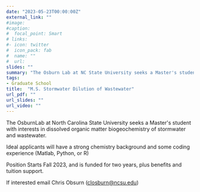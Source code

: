 ```yaml
---
date: "2023-05-23T00:00:00Z"
external_link: ""
#image:
#caption: 
#  focal_point: Smart
# links:
#- icon: twitter
#  icon_pack: fab
#  name: ""
#  url: 
slides: ""
summary: "The Osburn Lab at NC State University seeks a Master's student with interests in dissolved organic matter biogeochemistry of stormwater and wastewater."
tags:
- Graduate School
title:  "M.S. Stormwater Dilution of Wastewater"
url_pdf: ""
url_slides: ""
url_video: ""
---
```


The OsburnLab at North Carolina State University seeks a Master's student with interests in dissolved organic matter biogeochemistry of stormwater and wastewater. 

Ideal applicants will have a strong chemistry background and some coding experience (Matlab, Python, or R)

Position Starts Fall 2023, and is funded for two years, plus benefits and tuition support. 

If interested email Chris Obsurn (closburn@ncsu.edu)